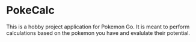 # PokeCalc
This is a hobby project application for Pokemon Go.
It is meant to perform calculations based on the pokemon you have and evalulate their potential.
